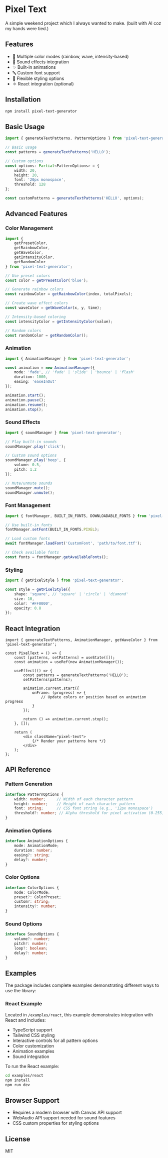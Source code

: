 # Pixel Text

A simple weekend project which I always wanted to make. (built with AI coz my hands were tied.)

## Features

- 🎨 Multiple color modes (rainbow, wave, intensity-based)
- 🎵 Sound effects integration
- ✨ Built-in animations
- 🔤 Custom font support
- 📐 Flexible styling options
- ⚛️ React integration (optional)

## Installation

```bash
npm install pixel-text-generator
```

## Basic Usage

```typescript
import { generateTextPatterns, PatternOptions } from 'pixel-text-generator';

// Basic usage
const patterns = generateTextPatterns('HELLO');

// Custom options
const options: Partial<PatternOptions> = {
    width: 20,
    height: 20,
    font: '20px monospace',
    threshold: 128
};

const customPatterns = generateTextPatterns('HELLO', options);
```

## Advanced Features

### Color Management

```typescript
import { 
    getPresetColor, 
    getRainbowColor, 
    getWaveColor, 
    getIntensityColor,
    getRandomColor
} from 'pixel-text-generator';

// Use preset colors
const color = getPresetColor('blue');

// Generate rainbow colors
const rainbowColor = getRainbowColor(index, totalPixels);

// Create wave effect colors
const waveColor = getWaveColor(x, y, time);

// Intensity-based coloring
const intensityColor = getIntensityColor(value);

// Random colors
const randomColor = getRandomColor();
```

### Animation

```typescript
import { AnimationManager } from 'pixel-text-generator';

const animation = new AnimationManager({
    mode: 'fade', // 'fade' | 'slide' | 'bounce' | 'flash'
    duration: 1000,
    easing: 'easeInOut'
});

animation.start();
animation.pause();
animation.resume();
animation.stop();
```

### Sound Effects

```typescript
import { soundManager } from 'pixel-text-generator';

// Play built-in sounds
soundManager.play('click');

// Custom sound options
soundManager.play('beep', {
    volume: 0.5,
    pitch: 1.2
});

// Mute/unmute sounds
soundManager.mute();
soundManager.unmute();
```

### Font Management

```typescript
import { fontManager, BUILT_IN_FONTS, DOWNLOADABLE_FONTS } from 'pixel-text-generator';

// Use built-in fonts
fontManager.setFont(BUILT_IN_FONTS.PIXEL);

// Load custom fonts
await fontManager.loadFont('CustomFont', 'path/to/font.ttf');

// Check available fonts
const fonts = fontManager.getAvailableFonts();
```

### Styling

```typescript
import { getPixelStyle } from 'pixel-text-generator';

const style = getPixelStyle({
    shape: 'square', // 'square' | 'circle' | 'diamond'
    size: 10,
    color: '#FF0000',
    opacity: 0.8
});
```

## React Integration

```tsx
import { generateTextPatterns, AnimationManager, getWaveColor } from 'pixel-text-generator';

const PixelText = () => {
    const [patterns, setPatterns] = useState([]);
    const animation = useRef(new AnimationManager());

    useEffect(() => {
        const patterns = generateTextPatterns('HELLO');
        setPatterns(patterns);
        
        animation.current.start({
            onFrame: (progress) => {
                // Update colors or position based on animation progress
            }
        });

        return () => animation.current.stop();
    }, []);

    return (
        <div className="pixel-text">
            {/* Render your patterns here */}
        </div>
    );
};
```

## API Reference

### Pattern Generation

```typescript
interface PatternOptions {
    width: number;     // Width of each character pattern
    height: number;    // Height of each character pattern
    font: string;      // CSS font string (e.g., '12px monospace')
    threshold?: number; // Alpha threshold for pixel activation (0-255)
}
```

### Animation Options

```typescript
interface AnimationOptions {
    mode: AnimationMode;
    duration: number;
    easing?: string;
    delay?: number;
}
```

### Color Options

```typescript
interface ColorOptions {
    mode: ColorMode;
    preset?: ColorPreset;
    custom?: string;
    intensity?: number;
}
```

### Sound Options

```typescript
interface SoundOptions {
    volume?: number;
    pitch?: number;
    loop?: boolean;
    delay?: number;
}
```

## Examples

The package includes complete examples demonstrating different ways to use the library:

### React Example

Located in `/examples/react`, this example demonstrates integration with React and includes:
- TypeScript support
- Tailwind CSS styling
- Interactive controls for all pattern options
- Color customization
- Animation examples
- Sound integration

To run the React example:
```bash
cd examples/react
npm install
npm run dev
```

## Browser Support

- Requires a modern browser with Canvas API support
- WebAudio API support needed for sound features
- CSS custom properties for styling options

## License

MIT 